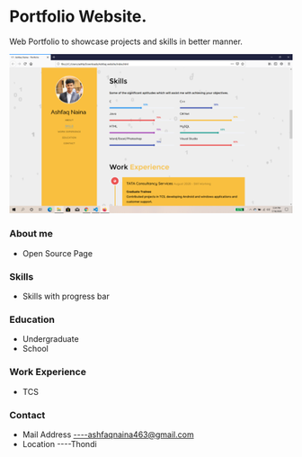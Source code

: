 # Portfolio Website.
Web Portfolio to showcase projects and skills in better manner. 

![Image](https://github.com/AshfaqNaina/Portfolio/blob/master/project.png)
### About me
* Open Source Page
### Skills
* Skills with progress bar
### Education
* Undergraduate
* School
### Work Experience
* TCS
### Contact
* Mail Address ----ashfaqnaina463@gmail.com
* Location     ----Thondi
